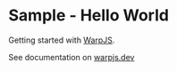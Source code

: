 # Sample - Hello World

Getting started with [WarpJS](https://warpsjs.com).

See documentation on [warpjs.dev](https://warpsjs.dev/docs/getting-started)
